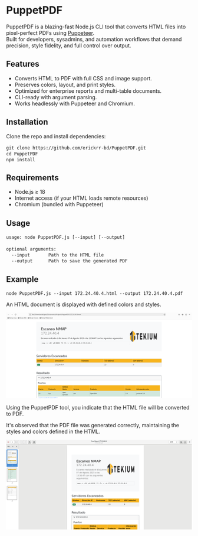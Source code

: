 # PuppetPDF
PuppetPDF is a blazing-fast Node.js CLI tool that converts HTML files into pixel-perfect PDFs using [Puppeteer](https://pptr.dev/).  
Built for developers, sysadmins, and automation workflows that demand precision, style fidelity, and full control over output.

## Features
- Converts HTML to PDF with full CSS and image support.
- Preserves colors, layout, and print styles.
- Optimized for enterprise reports and multi-table documents.
- CLI-ready with argument parsing.
- Works headlessly with Puppeteer and Chromium.

## Installation

Clone the repo and install dependencies:

```
git clone https://github.com/erickrr-bd/PuppetPDF.git
cd PuppetPDF
npm install
```
## Requirements
- Node.js ≥ 18
- Internet access (if your HTML loads remote resources)
- Chromium (bundled with Puppeteer)

## Usage
```
usage: node PuppetPDF.js [--input] [--output]

optional arguments:
  --input       Path to the HTML file
  --output      Path to save the generated PDF
```

## Example
```
node PuppetPDF.js --input 172.24.40.4.html --output 172.24.40.4.pdf
```
An HTML document is displayed with defined colors and styles.

![Preview](./images/img1.png)

Using the PuppetPDF tool, you indicate that the HTML file will be converted to PDF.



It's observed that the PDF file was generated correctly, maintaining the styles and colors defined in the HTML.

![Preview](./images/img3.png)
